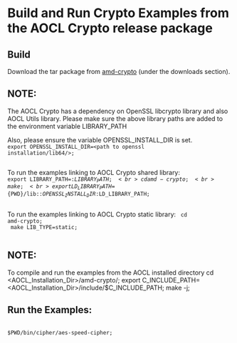 # Build and Run Crypto Examples from the AOCL Crypto release package

## Build
Download the tar package from [amd-crypto](https://www.amd.com/en/developer/aocl/cryptography.html) (under the downloads section).

## NOTE:
The AOCL Crypto has a dependency on OpenSSL libcrypto library and also AOCL Utils library.
Please make sure the above library paths are added to the environment variable LIBRARY_PATH 

Also, please ensure the variable OPENSSL_INSTALL_DIR is set.
<code>
export OPENSSL_INSTALL_DIR=<path to openssl installation/lib64/>;<br>
</code>

To run the examples linking to AOCL Crypto shared library:
<code>
export LIBRARY_PATH=<path to AOCL Utils lib>:$LIBRARY_PATH;<br>
cd amd-crypto;<br>
make;<br>
export LD_LIBRARY_PATH=${PWD}/lib:<path to AOCL Utils lib>:${OPENSSL_INSTALL_DIR}:$LD_LIBRARY_PATH;<br>
</code>

To run the examples linking to AOCL Crypto static library:
<code>
cd amd-crypto;<br>
make LIB_TYPE=static;<br>
</code>

## NOTE:
To compile and run the examples from the AOCL installed directory
cd <AOCL_Installation_Dir>/amd-crypto/;
export C_INCLUDE_PATH=<AOCL_Installation_Dir>/include/$C_INCLUDE_PATH;
make -j;

## Run the Examples:
<code>
$PWD/bin/cipher/aes-speed-cipher;
</code>
